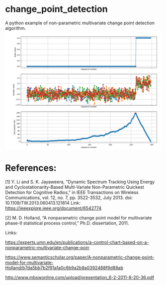 # change_point_detection
A python example of non-parametric multivariate change point detection algorithm. 
![alt text](example.png)

# References:
[1] Y. Li and S. K. Jayaweera, "Dynamic Spectrum Tracking Using Energy and Cyclostationarity-Based Multi-Variate Non-Parametric Quickest Detection for Cognitive Radios," in IEEE Transactions on Wireless Communications, vol. 12, no. 7, pp. 3522-3532, July 2013.
doi: 10.1109/TW.2013.060413.121814 Link: https://ieeexplore.ieee.org/document/6542774

[2] M. D. Holland, “A nonparametric change point model for multivariate
phase-II statistical process control,” Ph.D. dissertation, 2011.

Links:

https://experts.umn.edu/en/publications/a-control-chart-based-on-a-nonparametric-multivariate-change-poin

https://www.semanticscholar.org/paper/A-nonparametric-change-point-model-for-multivariate-Holland/b7da5bb7b2f91a1a0c6b9a2b8a0392488f9d88ab

http://www.mbswonline.com/upload/presentation_6-2-2011-8-20-36.pdf
